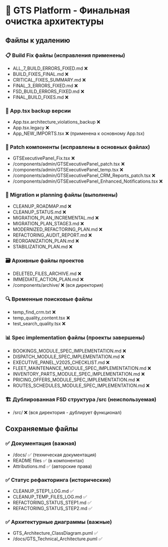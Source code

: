 # 🧹 GTS Platform - Финальная очистка архитектуры

## Файлы к удалению

### 📋 Build Fix файлы (исправления применены)
- ALL_7_BUILD_ERRORS_FIXED.md ❌
- BUILD_FIXES_FINAL.md ❌  
- CRITICAL_FIXES_SUMMARY.md ❌
- FINAL_3_ERRORS_FIXED.md ❌
- FSD_BUILD_ERRORS_FIXED.md ❌
- FINAL_BUILD_FIXES.md ❌

### 📱 App.tsx backup версии
- App.tsx.architecture_violations_backup ❌
- App.tsx.legacy ❌
- App_NEW_IMPORTS.tsx ❌ (применена к основному App.tsx)

### 🔧 Patch компоненты (исправлены в основных файлах)
- GTSExecutivePanel_Fix.tsx ❌
- /components/admin/GTSExecutivePanel_patch.tsx ❌
- /components/admin/GTSExecutivePanel_temp.tsx ❌
- /components/admin/GTSExecutivePanel_CRM_Reports_patch.tsx ❌
- /components/admin/GTSExecutivePanel_Enhanced_Notifications.tsx ❌

### 📝 Migration и planning файлы (выполнены)
- CLEANUP_ROADMAP.md ❌
- CLEANUP_STATUS.md ❌
- MIGRATION_PLAN_INCREMENTAL.md ❌
- MIGRATION_PLAN_STAGE3.md ❌  
- MODERNIZED_REFACTORING_PLAN.md ❌
- REFACTORING_AUDIT_REPORT.md ❌
- REORGANIZATION_PLAN.md ❌
- STABILIZATION_PLAN.md ❌

### 🗃️ Архивные файлы проектов
- DELETED_FILES_ARCHIVE.md ❌
- IMMEDIATE_ACTION_PLAN.md ❌
- /components/archive/ ❌ (вся директория)

### 🔍 Временные поисковые файлы
- temp_find_crm.txt ❌
- temp_quality_content.tsx ❌  
- test_search_quality.tsx ❌

### 📊 Spec implementation файлы (проекты завершены)
- BOOKINGS_MODULE_SPEC_IMPLEMENTATION.md ❌
- DISPATCH_MODULE_SPEC_IMPLEMENTATION.md ❌
- EXECUTIVE_PANEL_V2025_CHECKLIST.md ❌
- FLEET_MAINTENANCE_MODULE_SPEC_IMPLEMENTATION.md ❌
- INVENTORY_PARTS_MODULE_SPEC_IMPLEMENTATION.md ❌
- PRICING_OFFERS_MODULE_SPEC_IMPLEMENTATION.md ❌
- ROUTES_SCHEDULES_MODULE_SPEC_IMPLEMENTATION.md ❌

### 🏗️ Дублированная FSD структура /src (неиспользуемая)
- /src/ ❌ (вся директория - дублирует функционал)

## Сохраняемые файлы

### ✅ Документация (важная)
- /docs/ ✅ (техническая документация)
- README files ✅ (в компонентах)
- Attributions.md ✅ (авторские права)

### ✅ Статус рефакторинга (исторические)
- CLEANUP_STEP1_LOG.md ✅
- CLEANUP_TEMP_FILES_LOG.md ✅  
- REFACTORING_STATUS_STEP1.md ✅
- REFACTORING_STATUS_STEP2.md ✅

### ✅ Архитектурные диаграммы (важные)
- GTS_Architecture_ClassDiagram.puml ✅
- /docs/GTS_Technical_Architecture.puml ✅